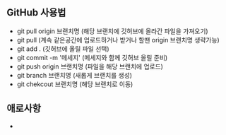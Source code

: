 ## GitHub 사용법
- git pull origin 브랜치명 (해당 브랜치에 깃허브에 올라간 파일을 가져오기)
- git pull (계속 같은공간에 업로드하거나 받거나 할땐 origin 브랜치명 생략가능)
- git add . (깃허브에 올릴 파일 선택)
- git commit -m '메세지' (메세지와 함께 깃허브 올릴 준비)
- git push origin 브랜치명 (파일을 해당 브랜치에 업로드)
- git branch 브랜치명 (새롭게 브랜치를 생성)
- git chekcout 브랜치명 (해당 브랜치로 이동)

## 애로사항
- 